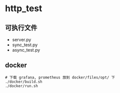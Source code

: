 # http_test
## 可执行文件
- server.py
- sync_test.py
- async_test.py

## docker
```
# 下载 grafana, prometheus 放到 docker/files/opt/ 下
./docker/build.sh
./docker/run.sh
```
